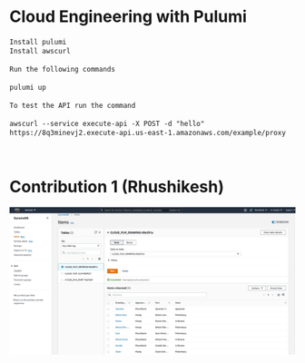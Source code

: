 # Cloud Engineering with Pulumi


````
Install pulumi
Install awscurl

Run the following commands

pulumi up

To test the API run the command

awscurl --service execute-api -X POST -d "hello" https://8q3minevj2.execute-api.us-east-1.amazonaws.com/example/proxy



````
# Contribution 1 (Rhushikesh)
![alt text](./pulumi_drawing_table.jpg)
